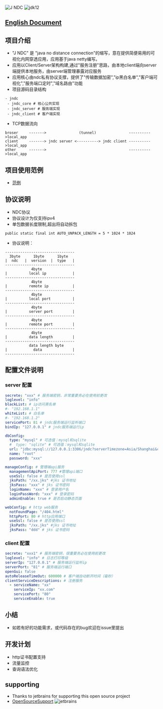 ![J NDC](https://s1.ax1x.com/2020/11/04/B6HETJ.png)
![jdk12](https://img.shields.io/badge/jdk-8-orange.svg)


## [English Document](https://github.com/qiweiview/jndc/blob/master/README.md)



## 项目介绍
* "J NDC" 是 "java no distance connection"的缩写，意在提供简便易用的可视化内网穿透应用，应用基于java netty编写。
* 应用以Client/Server架构构建,通过"服务注册"思路，由本地client端向server端提供本地服务，由server端管理暴露对应服务 
* 应用核心由ndc私有协议支撑，提供了"传输数据加密","ip黑白名单","客户端可视化","服务端口定时","域名路由"功能
* 项目源码目录结构
```
- jndc
 - jndc_core # 核心公共实现
 - jndc_server # 服务端实现
 - jndc_client # 客户端实现
```

* TCP数据流向
```
broser     ------->               (tunnel)               ---------->local_app
client     -------> jndc server <----------> jndc client ---------->local_app
other      ------->                                      ---------->local_app
```

## 项目使用范例
* [范例](https://github.com/qiweiview/jndc/blob/master/tutorial.md)


## 协议说明
* NDC协议
* 协议设计为仅支持ipv4
* 单包数据长度限制,超出将自动拆包
```
public static final int AUTO_UNPACK_LENGTH = 5 * 1024 * 1024
```

* 协议说明：
```
--------------------------------
  3byte      1byte      1byte
|  ndc   |  version  |  type   |
--------------------------------
            4byte
|          local ip            |
--------------------------------
            4byte
|          remote ip           |
--------------------------------
            4byte
|          local port          |
--------------------------------
            4byte
|          server port         |
--------------------------------
            4byte
|          remote port         |
--------------------------------
            4byte
|          data length         |
--------------------------------
           data length byte
|            data              |
--------------------------------
```

## 配置文件说明

### server 配置
```yaml
secrete: "xxx" # 服务端密钥，非常重要务必在使用前更改
loglevel: "info"
blackList: # ip访问黑名单
#- "192.168.1.1"
whiteList: # 白名单
#- "192.168.1.2"
servicePort: 81 # jndc服务端运行监听端口
bindIp: "127.0.0.1" # jndc服务端运行ip

dbConfig:
  type: "mysql" # 可选值：mysql和sqlite
  #  type: "sqlite" # 可选值：mysql和sqlite
  url: "jdbc:mysql://127.0.0.1:3306/jndc?serverTimezone=Asia/Shanghai&characterEncoding=utf8&useSSL=false&allowPublicKeyRetrieval=true"
  name: "root"
  password: "xxx"

manageConfig: # 管理端api服务
  managementApiPort: 777 #管理api端口
  useSsl: false # 是否使用ssl
  jksPath: "/xx.jks" #jks 证书地址
  jksPass: "xxx" # jks 证书密码
  loginName: "xxx" # 登录用户名
  loginPassWord: "xxx" # 登录密码
  adminEnable: true # 是否启动静态页面

webConfig: # http web服务
  notFoundPage: "/404.html"
  httpPort: 80 # http应用端口
  useSsl: false # 是否使用ssl
  jksPath: "/xx.jks" #jks 证书地址
  jksPass: "ddd" # jks 证书密码
```

### client 配置
```yaml
secrete: "xxx1" # 服务端密钥，很重要务必在使用前更改
loglevel: "info" # 日志打印等级
serverIp: "127.0.0.1" # 服务端运行监听ip
serverPort: "81" # 服务端运行端口
openGui: false
autoReleaseTimeOut: 600000 # 客户端自动断开时间（毫秒）
clientServiceDescriptions: # 注册服务
  - serviceName: "xx"
    serviceIp: "xx.com"
    servicePort: "80"
    serviceEnable: true
```

## 小结
* 如若有好的功能需求，或代码存在的bug欢迎在issue里提出

## 开发计划
* http证书配置支持
* 流量监控
* 查询语法优化

## supporting
* Thanks to jetbrains for supporting this open source project
* [OpenSourceSupport](https://jb.gg/OpenSourceSupport)
![jetbrains](https://resources.jetbrains.com/storage/products/company/brand/logos/jb_beam.png?_ga=2.159595956.84150952.1649035676-1273448.1647342519&_gl=1*1v0d1hp*_ga*MTI3MzQ0OC4xNjQ3MzQyNTE5*_ga_V0XZL7QHEB*MTY0OTAzNTY3NS4xLjEuMTY0OTAzODA2Ni42MA..)



